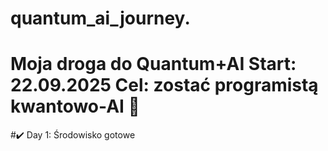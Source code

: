 # quantum_ai_journey.
# Moja droga do Quantum+AI  Start: 22.09.2025   Cel: zostać programistą kwantowo-AI 🚀
#✔️ Day 1: Środowisko gotowe
